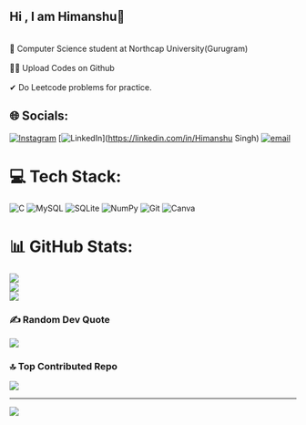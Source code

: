 ## Hi , I am Himanshu👋

<br>🧠 Computer Science student at Northcap University(Gurugram)</br>
<br>🧑‍💻 Upload Codes on Github</br>
<br>✔ Do Leetcode problems for practice.</br>




## 🌐 Socials:
[![Instagram](https://img.shields.io/badge/Instagram-%23E4405F.svg?logo=Instagram&logoColor=white)](https://instagram.com/himanshu_singh240407) [![LinkedIn](https://img.shields.io/badge/LinkedIn-%230077B5.svg?logo=linkedin&logoColor=white)](https://linkedin.com/in/Himanshu Singh) [![email](https://img.shields.io/badge/Email-D14836?logo=gmail&logoColor=white)](mailto:hs619689@gmail.com) 

# 💻 Tech Stack:
![C](https://img.shields.io/badge/c-%2300599C.svg?style=plastic&logo=c&logoColor=white) ![MySQL](https://img.shields.io/badge/mysql-4479A1.svg?style=plastic&logo=mysql&logoColor=white) ![SQLite](https://img.shields.io/badge/sqlite-%2307405e.svg?style=plastic&logo=sqlite&logoColor=white) ![NumPy](https://img.shields.io/badge/numpy-%23013243.svg?style=plastic&logo=numpy&logoColor=white) ![Git](https://img.shields.io/badge/git-%23F05033.svg?style=plastic&logo=git&logoColor=white) ![Canva](https://img.shields.io/badge/Canva-%2300C4CC.svg?style=plastic&logo=Canva&logoColor=white)
# 📊 GitHub Stats:
![](https://github-readme-stats.vercel.app/api?username=STROKE-MODS&theme=react&hide_border=false&include_all_commits=true&count_private=false)<br/>
![](https://nirzak-streak-stats.vercel.app/?user=STROKE-MODS&theme=react&hide_border=false)<br/>
![](https://github-readme-stats.vercel.app/api/top-langs/?username=STROKE-MODS&theme=react&hide_border=false&include_all_commits=true&count_private=false&layout=compact)

### ✍️ Random Dev Quote
![](https://quotes-github-readme.vercel.app/api?type=horizontal&theme=merko)

### 🔝 Top Contributed Repo
![](https://github-contributor-stats.vercel.app/api?username=STROKE-MODS&limit=5&theme=react&combine_all_yearly_contributions=true)

---
[![](https://visitcount.itsvg.in/api?id=STROKE-MODS&icon=0&color=0)](https://visitcount.itsvg.in)

<!-- Proudly created with GPRM ( https://gprm.itsvg.in ) -->
